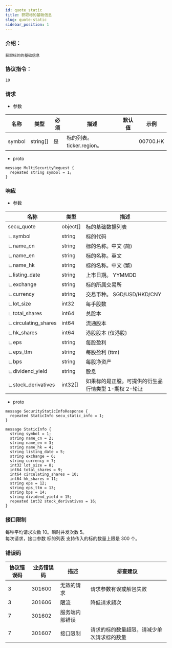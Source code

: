 ```yaml
---
id: quote_static
title: 获取标的基础信息
slug: quote-static
sidebar_position: 1
---
```


### 介绍：   
    获取标的的基础信息
### 协议指令：
    10
### 请求
* 参数

| 名称 | 类型   | 必须  | 描述      |  默认值  |  示例   |
|-------|-------|-----|---------|-----|----|
| symbol | string[]   | 是  | 标的列表。ticker.region。  | | 00700.HK|

* proto
```
message MultiSecurityRequest {
  repeated string symbol = 1;
}
```
### 响应
* 参数

| 名称 | 类型   | 描述  | 
|-------|-------|-----|
|secu_quote|object[]| 标的基础数据列表 |
|∟symbol|string| 标的代码 |
|∟name_cn|string| 标的名称。中文 (简)|
|∟name_en|string| 标的名称。英文 |
|∟name_hk|string| 标的名称。中文 (繁)|
|∟listing_date|string| 上市日期。 YYMMDD|
|∟exchange|string| 标的所属交易所 |
|∟currency|string| 交易币种。 SGD/USD/HKD/CNY|
|∟lot_size|int32| 每手股数 |
|∟total_shares|int64| 总股本 |
|∟circulating_shares|int64| 流通股本 |
|∟hk_shares|int64| 港股股本 (仅港股)|
|∟eps|string| 每股盈利 |
|∟eps_ttm|string| 每股盈利 (ttm)|
|∟bps|string| 每股净资产 |
|∟dividend_yield|string| 股息 |
|∟stock_derivatives|int32[]| 如果标的是正股。可提供的衍生品行情类型 1-期权 2-轮证 |

* proto
```
message SecurityStaticInfoResponse {
  repeated StaticInfo secu_static_info = 1;
}

message StaticInfo {
  string symbol = 1;
  string name_cn = 2;
  string name_en = 3;
  string name_hk = 4;
  string listing_date = 5;
  string exchange = 6;
  string currency = 7;
  int32 lot_size = 8;
  int64 total_shares = 9;
  int64 circulating_shares = 10;
  int64 hk_shares = 11;
  string eps = 12;
  string eps_ttm = 13;
  string bps = 14;
  string dividend_yield = 15;
  repeated int32 stock_derivatives = 16;
}
```
### 接口限制
每秒平均请求次数 10。瞬时并发次数 5。   
每次请求，接口参数 标的列表 支持传入的标的数量上限是 300 个。

### 错误码

| 协议错误码 | 业务错误码   | 描述  | 排查建议 |
|-------|-------|-----|----|
|3 | 301600| 无效的请求 | 请求参数有误或解包失败 |
|3 | 301606| 限流 | 降低请求频次 |
|7 | 301602| 服务端内部错误 ||
|7 | 301607| 接口限制 | 请求的标的数量超限，请减少单次请求标的数量 |